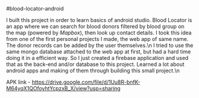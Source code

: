 #blood-locator-android 

I built this project in order to learn basics of android studio. Blood Locator is an app where we can search for blood donors filtered by blood group on the map (powered by <i>Mapbox</i>), then look up contact details. I took this idea from one of the first personal projects I made, the web app of same name. The donor records can be added by the user themselves.\n
I tried to use the same mongo database attached to the web app at first, but had a hard time doing it in a efficient way. So I just created a firebase application and used that as the back-end and/or database to this project. Learned a lot about android apps and making of them through building this small project.\n

APK link - https://drive.google.com/file/d/1Uu8R-bnfK-M64yqX1QOfoyhtYcpzxB_X/view?usp=sharing
